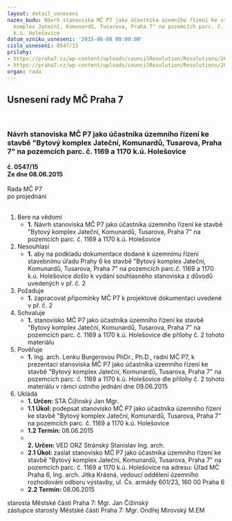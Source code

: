 ```yaml
---
layout: detail_usneseni
nazev_bodu: Návrh stanoviska MČ P7 jako účastníka územního řízení ke stavbě "Bytový
  komplex Jateční, Komunardů, Tusarova, Praha 7" na pozemcích parc. č. 1169 a 1170
  k.ú. Holešovice
datum_vzniku_usneseni: '2015-06-08 00:00:00'
cislo_usneseni: 0547/15
prilohy:
- https://praha7.cz/wp-content/uploads/councilResolution/Resolutions/26302/35-15-duv_zprava_bau-invest.doc
- https://praha7.cz/wp-content/uploads/councilResolution/Resolutions/26302/35-15-stan_ucastnik_ur_bau-invest_novy.doc
organ: rada
---
```

<div id="ucUsn_pList" class="usn">
	<span><h2>Usnesení rady MČ Praha 7 </h2>
<br></span><div class="standBody">
<span><h3>Návrh stanoviska MČ P7 jako účastníka územního řízení ke stavbě "Bytový komplex Jateční, Komunardů, Tusarova, Praha 7" na pozemcích parc. č. 1169 a 1170 k.ú. Holešovice</h3></span><div class="center">
		<strong>č. 0547/15</strong><br>
	</div>
<div class="center">
		<strong>Ze dne 08.06.2015</strong><br><br>
	</div>Rada MČ P7<br> po projednání<br><br><ol>
<li>Bere na vědomí<ul><li>
<strong>1.</strong> Návrh stanoviska MČ P7 jako účastníka územního řízení ke stavbě "Bytový komplex Jateční, Komunardů, Tusarova, Praha 7" na pozemcích parc. č. 1169  a 1170 k.ú. Holešovice</li></ul>
</li>
<li>Nesouhlasí<ul><li>
<strong>1.</strong> aby na podkladu dokumentace dodané k územnímu řízení stavebnímu úřadu  Prahy 6 ke stavbě "Bytový komplex Jateční, Komunardů, Tusarova, Praha 7" na pozemcích parc.č. 1169 a 1170 k.ú. Holešovice došlo k vydání souhlasného stanoviska z důvodů uvedených v př. č. 2</li></ul>
</li>
<li>Požaduje<ul><li>
<strong>1.</strong> zapracovat připomínky MČ P7 k projektové dokumentaci uvedené v př. č. 2</li></ul>
</li>
<li>Schvaluje<ul><li>
<strong>1.</strong> stanovisko MČ P7 jako účastníka územního řízení ke stavbě "Bytový komplex Jateční, Komunardů, Tusarova, Praha 7" na pozemcích parc. č. 1169 a 1170 k.ú. Holešovice dle přílohy č. 2 tohoto materiálu</li></ul>
</li>
<li>Pověřuje<ul><li>
<strong>1.</strong> Ing. arch. Lenku Burgerovou PhDr., Ph.D., radní MČ P7, k prezentaci stanoviska MČ P7 jako účastníka územního řízení ke stavbě "Bytový komplex Jateční, Komunardů, Tusarova, Praha 7" na pozemcích parc. č. 1169 a 1170 k.ú. Holešovice dle přílohy č. 2 tohoto materiálu v rámci ústního jednání dne 09.06.2015</li></ul>
</li>
<li>Ukládá<ul>
<li>
<strong>1. Určen: </strong>STA Čižinský Jan Mgr.</li>
<li>
<strong>1.1 Úkol: </strong>podepsat stanovisko MČ P7 jako účastníka územního řízení ke stavbě "Bytový komplex Jateční, Komunardů, Tusarova, Praha 7" na pozemcích parc. č. 1169 a 1170 k.ú. Holešovice</li>
<li>
<strong>1.2 Termín: </strong>08.06.2015</li>
<li>
<strong><br>2. Určen: </strong>VED ORZ  Stránský  Stanislav Ing. arch.</li>
<li>
<strong>2.1 Úkol: </strong>zaslat stanovisko MČ P7 jako účastníka územního řízení ke stavbě "Bytový komplex Jateční, Komunardů, Tusarova, Praha 7" na pozemcích parc. č. 1169 a 1170 k.ú. Holešovice na adresu: Úřad MČ Praha 6, Ing. arch. Jitka Krásná, vedoucí oddělení územního rozhodování odboru výstavby,  ul. Čs. armády 601/23, 160 00 Praha 6</li>
<li>
<strong>2.2 Termín: </strong>08.06.2015</li>
</ul>
</li>
</ol>starosta Městské části Praha 7: Mgr. Jan Čižinský<br>zástupce starosty Městské části Praha 7: Mgr. Ondřej Mirovský M.EM 
</div>
</div>
